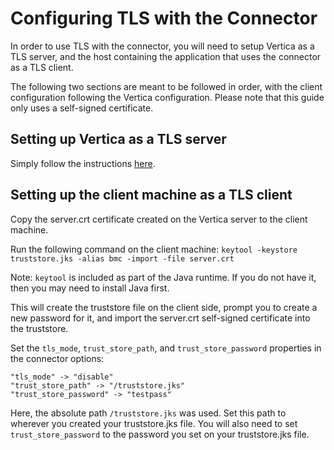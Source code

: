# Configuring TLS with the Connector

In order to use TLS with the connector, you will need to setup Vertica as a TLS server, and the host containing the application that uses the connector as a TLS client.

The following two sections are meant to be followed in order, with the client configuration following the Vertica configuration. Please note that this guide only uses a self-signed certificate.

## Setting up Vertica as a TLS server

Simply follow the instructions [here](https://www.vertica.com/kb/Using-SSL-Server-Authentication-with-Vertica-Validating-Your-SSL/Content/BestPractices/Using-SSL-Server-Authentication-with-Vertica-Validating-Your-SSL.htm).

## Setting up the client machine as a TLS client

Copy the server.crt certificate created on the Vertica server to the client machine.

Run the following command on the client machine:
`keytool -keystore truststore.jks -alias bmc -import -file server.crt`

Note: `keytool` is included as part of the Java runtime. If you do not have it, then you may need to install Java first.

This will create the truststore file on the client side, prompt you to create a new password for it, and import the server.crt self-signed certificate into the truststore.

Set the `tls_mode`, `trust_store_path`, and `trust_store_password` properties in the connector options:
```
"tls_mode" -> "disable"
"trust_store_path" -> "/truststore.jks"
"trust_store_password" -> "testpass"
```

Here, the absolute path `/truststore.jks` was used. Set this path to wherever you created your truststore.jks file. You will also need to set `trust_store_password` to the password you set on your truststore.jks file.
